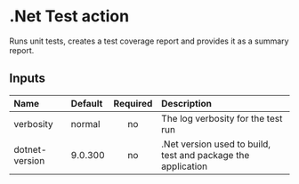 # .Net Test action

Runs unit tests, creates a test coverage report and provides it as a summary report.

## Inputs

| Name            | Default | Required | Description          |
| :---            | :----   | :------: | :----                |
| verbosity       | normal  | no       | The log verbosity for the test run |
| dotnet-version  | 9.0.300 | no       | .Net version used to build, test and package the application |
